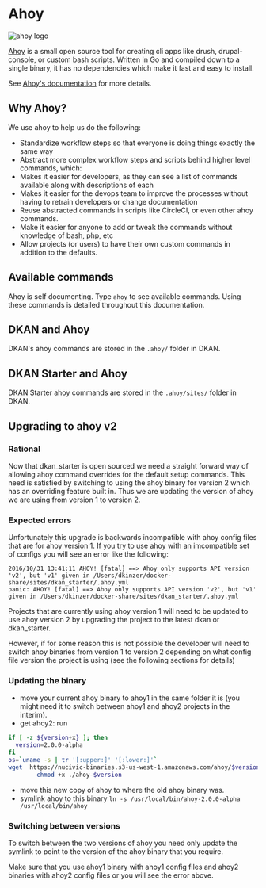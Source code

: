 # Ahoy

<img src="https://camo.githubusercontent.com/3c5f11de213d31ad57f73be305d05f37d3feade3/687474703a2f2f6936352e74696e797069632e636f6d2f76717277676c2e706e67" alt="ahoy logo"/>

[Ahoy](https://github.com/DevinciHQ/ahoy) is a small open source tool for creating cli apps like drush, drupal-console, or custom bash scripts. Written in Go and compiled down to a single binary, it has no dependencies which make it fast and easy to install.

See [Ahoy's documentation](https://github.com/DevinciHQ/ahoy) for more details.

## Why Ahoy?
We use ahoy to help us do the following:
* Standardize workflow steps so that everyone is doing things exactly the same way
* Abstract more complex workflow steps and scripts behind higher level commands, which:
* Makes it easier for developers, as they can see a list of commands available along with descriptions of each
* Makes it easier for the devops team to improve the processes without having to retrain developers or change documentation
* Reuse abstracted commands in scripts like CircleCI, or even other ahoy commands.
* Make it easier for anyone to add or tweak the commands without knowledge of bash, php, etc
* Allow projects (or users) to have their own custom commands in addition to the defaults.

## Available commands
Ahoy is self documenting. Type ``ahoy`` to see available commands. Using these commands is detailed throughout this documentation.

## DKAN and Ahoy

DKAN's ahoy commands are stored in the ``.ahoy/`` folder in DKAN.

## DKAN Starter and Ahoy

DKAN Starter ahoy commands are stored in the ``.ahoy/sites/`` folder in DKAN.

## Upgrading to ahoy v2
### Rational
Now that dkan_starter is open sourced we need a straight forward way of allowing
ahoy command overrides for  the default setup commands.  This need is satisfied by
switching to using the ahoy binary for  version 2 which has an overriding
feature built in. Thus we are updating the version of ahoy we are using from version
1 to version 2.

### Expected errors
Unfortunately this upgrade is backwards incompatible with ahoy
config files that are for ahoy version 1.  If you try to use ahoy with an
imcompatible set of configs you will see an error like the following:

```
2016/10/31 13:41:11 AHOY! [fatal] ==> Ahoy only supports API version 'v2', but 'v1' given in /Users/dkinzer/docker-share/sites/dkan_starter/.ahoy.yml
panic: AHOY! [fatal] ==> Ahoy only supports API version 'v2', but 'v1' given in /Users/dkinzer/docker-share/sites/dkan_starter/.ahoy.yml
```

Projects that are currently using ahoy version 1 will need to be updated to use
ahoy version 2 by upgrading the project to the latest dkan or dkan_starter.

However, if for some reason this is not possible the developer will
need to switch  ahoy binaries from version 1 to version 2 depending on what config
file version the project is using (see the following sections for details)

### Updating the binary
*  move your current ahoy binary to ahoy1 in the same folder it is (you might
   need it to switch between ahoy1 and ahoy2 projects in the interim).
* get ahoy2: run
```bash
if [ -z ${version+x} ]; then
  version=2.0.0-alpha
fi
os=`uname -s | tr '[:upper:]' '[:lower:]'`
wget  https://nucivic-binaries.s3-us-west-1.amazonaws.com/ahoy/$version/ahoy-$os-amd64 -O ./ahoy-$version && \
        chmod +x ./ahoy-$version
```
* move this new copy of ahoy to where the old ahoy binary was.
* symlink ahoy to this binary `ln -s /usr/local/bin/ahoy-2.0.0-alpha /usr/local/bin/ahoy`

### Switching between versions
To switch between the two versions of ahoy you need only update the symlink to
point to the version of the ahoy binary that you require.

Make sure that you use ahoy1 binary with ahoy1 config files and ahoy2 binaries
with ahoy2 config files or you will see the error above.
